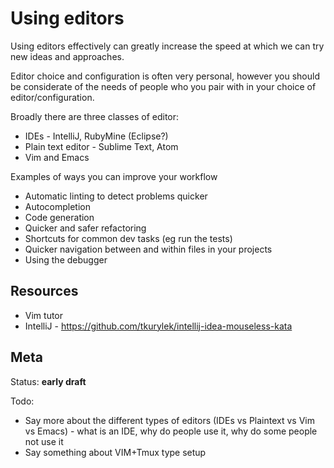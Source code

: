 # Using editors

Using editors effectively can greatly increase the speed at which we can try new ideas and approaches.

Editor choice and configuration is often very personal, however you should be considerate of the needs of people who you pair with in your choice of editor/configuration.

Broadly there are three classes of editor:

- IDEs - IntelliJ, RubyMine (Eclipse?)
- Plain text editor - Sublime Text, Atom
- Vim and Emacs

Examples of ways you can improve your workflow

- Automatic linting to detect problems quicker
- Autocompletion
- Code generation
- Quicker and safer refactoring
- Shortcuts for common dev tasks (eg run the tests)
- Quicker navigation between and within files in your projects
- Using the debugger

## Resources

- Vim tutor
- IntelliJ - https://github.com/tkurylek/intellij-idea-mouseless-kata

## Meta

Status: **early draft**

Todo:
- Say more about the different types of editors (IDEs vs Plaintext vs Vim vs Emacs) - what is an IDE, why do people use it, why do some people not use it
- Say something about VIM+Tmux type setup

